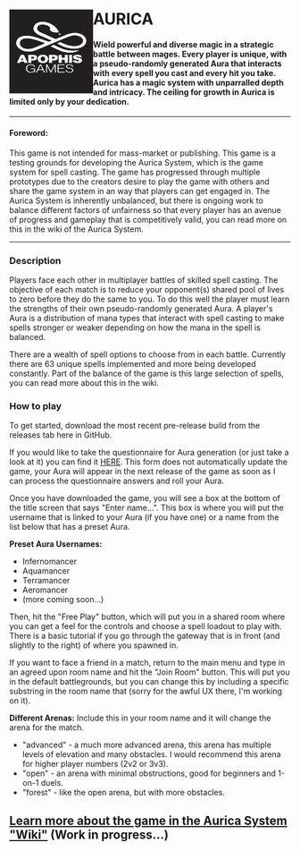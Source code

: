 # AURICA <img align="left" width="150" height="150" src="Assets/UI/ApophisLogo.jpeg">


#### Wield powerful and diverse magic in a strategic battle between mages. Every player is unique, with a pseudo-randomly generated Aura that interacts with every spell you cast and every hit you take. Aurica has a magic system with unparralled depth and intricacy. The ceiling for growth in Aurica is limited only by your dedication.
----

#### Foreword:
This game is not intended for mass-market or publishing. This game is a testing grounds for developing the Aurica System, which is the game system for spell casting. The game has progressed through multiple prototypes due to the creators desire to play the game with others and share the game system in an way that players can get engaged in.
The Aurica System is inherently unbalanced, but there is ongoing work to balance different factors of unfairness so that every player has an avenue of progress and gameplay that is competitively valid, you can read more on this in the wiki of the Aurica System.

----

### Description
Players face each other in multiplayer battles of skilled spell casting. The objective of each match is to reduce your opponent(s) shared pool of lives to zero before they do the same to you. To do this well the player must learn the strengths of their own pseudo-randomly generated Aura. A player's Aura is a distribution of mana types that interact with spell casting to make spells stronger or weaker depending on how the mana in the spell is balanced.

There are a wealth of spell options to choose from in each battle. Currently there are 63 unique spells implemented and more being developed constantly. Part of the balance of the game is this large selection of spells, you can read more about this in the wiki.


### How to play
To get started, download the most recent pre-release build from the releases tab here in GitHub.

If you would like to take the questionnaire for Aura generation (or just take a look at it) you can find it [HERE](https://forms.gle/xeFyuSyNT5nxRr5k9). This form does not automatically update the game, your Aura will appear in the next release of the game as soon as I can process the questionnaire answers and roll your Aura.

Once you have downloaded the game, you will see a box at the bottom of the title screen that says "Enter name...". This box is where you will put the username that is linked to your Aura (if you have one) or a name from the list below that has a preset Aura.

**Preset Aura Usernames:**
- Infernomancer
- Aquamancer
- Terramancer
- Aeromancer
- (more coming soon...)

Then, hit the "Free Play" button, which will put you in a shared room where you can get a feel for the controls and choose a spell loadout to play with. There is a basic tutorial if you go through the gateway that is in front (and slightly to the right) of where you spawned in.

If you want to face a friend in a match, return to the main menu and type in an agreed upon room name and hit the "Join Room" button. This will put you in the default battlegrounds, but you can change this by including a specific substring in the room name that (sorry for the awful UX there, I'm working on it).

**Different Arenas:**
Include this in your room name and it will change the arena for the match.
- "advanced" - a much more advanced arena, this arena has multiple levels of elevation and many obstacles. I would recommend this arena for higher player numbers (2v2 or 3v3).
- "open" - an arena with minimal obstructions, good for beginners and 1-on-1 duels.
- "forest" - like the open arena, but with more obstacles.



## [Learn more about the game in the Aurica System "Wiki"](https://bright-calculator-1a6.notion.site/The-Aurica-System-af806c3df2b7414681a50e7af7f74a52) (Work in progress...)
